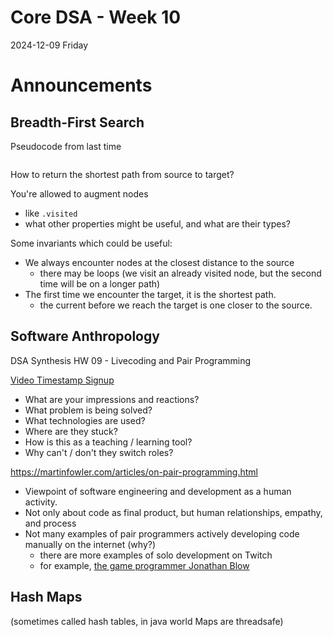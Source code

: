 # Core DSA - Week 10
2024-12-09 Friday

# Announcements

## Breadth-First Search

Pseudocode from last time

```
```

How to return the shortest path from source to target?

You're allowed to augment nodes
* like `.visited`
* what other properties might be useful, and what are their types?

Some invariants which could be useful:
* We always encounter nodes at the closest distance to the source
  * there may be loops (we visit an already visited node, but the second time will be on a longer path)
* The first time we encounter the target, it is the shortest path.
  * the current before we reach the target is one closer to the source.
 



## Software Anthropology

DSA Synthesis HW 09 - Livecoding and Pair Programming

[Video Timestamp Signup](https://evergreen0-my.sharepoint.com/:x:/r/personal/paul_pham_evergreen_edu/_layouts/15/Doc.aspx?sourcedoc=%7BECBF06E7-C19A-4294-B19A-9619A3D61CFE%7D&file=DSA%20Synthesis%20HW%2009%20-%20Pair%20Programming%20and%20Livecoding.xlsx&action=default&mobileredirect=true&DefaultItemOpen=1&ct=1733719612917&wdOrigin=OFFICECOM-WEB.MAIN.EDGEWORTH&cid=2507150a-710a-460f-b7d3-ba3f6ad2abfb&wdPreviousSessionSrc=HarmonyWeb&wdPreviousSession=8d9b67ba-c4a5-49ed-8905-1eb8b968cf15)

* What are your impressions and reactions?
* What problem is being solved?
* What technologies are used?
* Where are they stuck?
* How is this as a teaching / learning tool?
* Why can't / don't they switch roles?

https://martinfowler.com/articles/on-pair-programming.html

- Viewpoint of software engineering and development as a human activity.
- Not only about code as final product, but human relationships, empathy, and process
- Not many examples of pair programmers actively developing code manually on the internet (why?)
  - there are more examples of solo development on Twitch
  - for example, [the game programmer Jonathan Blow]()

 
## Hash Maps

(sometimes called hash tables, in java world Maps are threadsafe)

